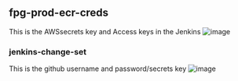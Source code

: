 ## fpg-prod-ecr-creds

This is the AWSsecrets key and Access keys in the Jenkins
![image](https://github.com/nibatandukar/jenkins-shared/assets/16404816/cbb58e39-b6c9-494a-bdc5-25648e9a1fde)


### jenkins-change-set

This is the github username and password/secrets key
![image](https://github.com/nibatandukar/jenkins-shared/assets/16404816/819e2930-515b-4cb6-b94c-c166f5adb930)

